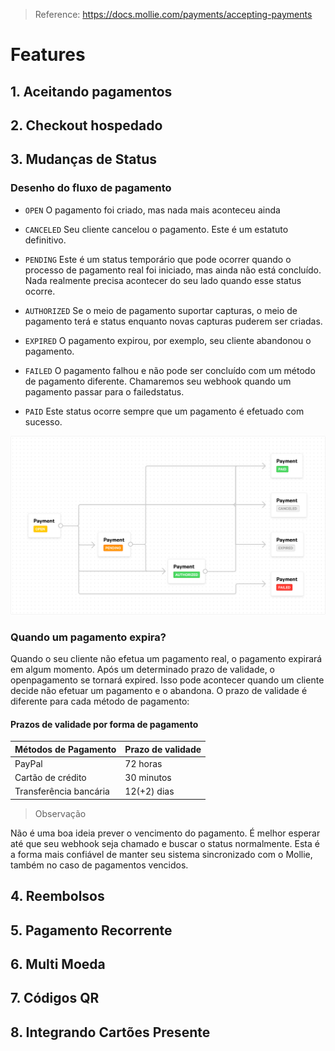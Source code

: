 
> Reference: https://docs.mollie.com/payments/accepting-payments

# Features
## 1. Aceitando pagamentos
## 2. Checkout hospedado
## 3. Mudanças de Status

### Desenho do fluxo de pagamento

- `OPEN`
  O pagamento foi criado, mas nada mais aconteceu ainda

- `CANCELED`
  Seu cliente cancelou o pagamento. Este é um estatuto definitivo.

- `PENDING`
  Este é um status temporário que pode ocorrer quando o processo de
  pagamento real foi iniciado, mas ainda não está concluído.
  Nada realmente precisa acontecer do seu lado quando esse status ocorre.

- `AUTHORIZED`
  Se o meio de pagamento suportar capturas, o meio de pagamento terá
  e status enquanto novas capturas puderem ser criadas.

- `EXPIRED`
  O pagamento expirou, por exemplo, seu cliente abandonou o pagamento.

- `FAILED`
  O pagamento falhou e não pode ser concluído com um método de pagamento
  diferente. Chamaremos seu webhook quando um pagamento passar para o failedstatus.

- `PAID`
  Este status ocorre sempre que um pagamento é efetuado com sucesso.

![img.png](payment-flow.png)


### Quando um pagamento expira?
Quando o seu cliente não efetua um pagamento real, o pagamento expirará em algum momento. Após um determinado prazo de
validade, o openpagamento se tornará expired. Isso pode acontecer quando um cliente decide não efetuar um pagamento e o
abandona. O prazo de validade é diferente para cada método de pagamento:


#### Prazos de validade por forma de pagamento
| Métodos de Pagamento                | Prazo de validade  |
|------------------------|--------------|
| PayPal                 | 72 horas     |
| Cartão de crédito      | 30 minutos |
| Transferência bancária | 	12(+2) dias |

> Observação

Não é uma boa ideia prever o vencimento do pagamento. É melhor esperar até que seu webhook seja chamado e buscar o status
normalmente. Esta é a forma mais confiável de manter seu sistema sincronizado com o Mollie, também no caso de pagamentos vencidos.

## 4. Reembolsos
## 5. Pagamento Recorrente
## 6. Multi Moeda
## 7. Códigos QR
## 8. Integrando Cartões Presente
